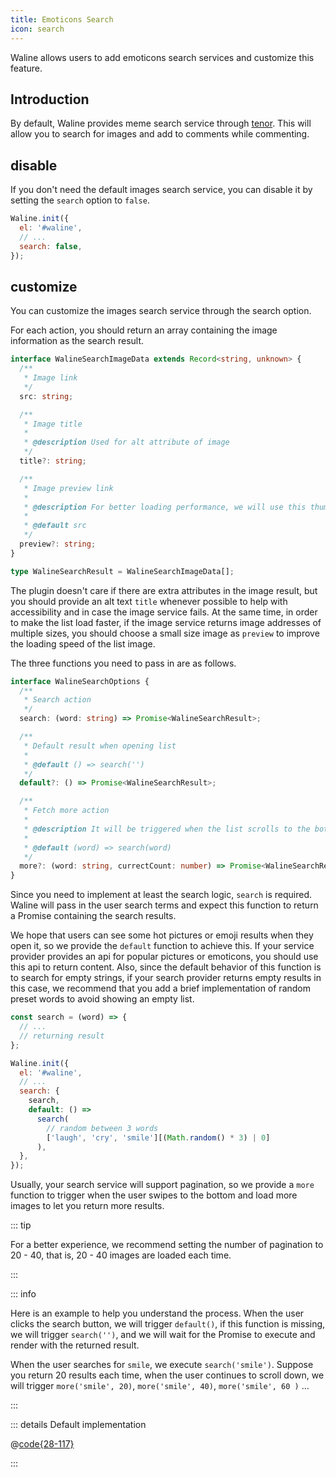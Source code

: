 ```yaml
---
title: Emoticons Search
icon: search
---
```


Waline allows users to add emoticons search services and customize this feature.

<!-- more -->

## Introduction

By default, Waline provides meme search service through [tenor](https://tenor.com/). This will allow you to search for images and add to comments while commenting.

## disable

If you don't need the default images search service, you can disable it by setting the `search` option to `false`.

```js
Waline.init({
  el: '#waline',
  // ...
  search: false,
});
```

## customize

You can customize the images search service through the search option.

For each action, you should return an array containing the image information as the search result.

```ts
interface WalineSearchImageData extends Record<string, unknown> {
  /**
   * Image link
   */
  src: string;

  /**
   * Image title
   *
   * @description Used for alt attribute of image
   */
  title?: string;

  /**
   * Image preview link
   *
   * @description For better loading performance, we will use this thumbnail first in the list
   *
   * @default src
   */
  preview?: string;
}

type WalineSearchResult = WalineSearchImageData[];
```

The plugin doesn't care if there are extra attributes in the image result, but you should provide an alt text `title` whenever possible to help with accessibility and in case the image service fails. At the same time, in order to make the list load faster, if the image service returns image addresses of multiple sizes, you should choose a small size image as `preview` to improve the loading speed of the list image.

The three functions you need to pass in are as follows.

```ts
interface WalineSearchOptions {
  /**
   * Search action
   */
  search: (word: string) => Promise<WalineSearchResult>;

  /**
   * Default result when opening list
   *
   * @default () => search('')
   */
  default?: () => Promise<WalineSearchResult>;

  /**
   * Fetch more action
   *
   * @description It will be triggered when the list scrolls to the bottom. If your search service supports paging, you should set this to achieve infinite scrolling
   *
   * @default (word) => search(word)
   */
  more?: (word: string, currectCount: number) => Promise<WalineSearchResult>;
}
```

Since you need to implement at least the search logic, `search` is required. Waline will pass in the user search terms and expect this function to return a Promise containing the search results.

We hope that users can see some hot pictures or emoji results when they open it, so we provide the `default` function to achieve this. If your service provider provides an api for popular pictures or emoticons, you should use this api to return content. Also, since the default behavior of this function is to search for empty strings, if your search provider returns empty results in this case, we recommend that you add a brief implementation of random preset words to avoid showing an empty list.

```js
const search = (word) => {
  // ...
  // returning result
};

Waline.init({
  el: '#waline',
  // ...
  search: {
    search,
    default: () =>
      search(
        // random between 3 words
        ['laugh', 'cry', 'smile'][(Math.random() * 3) | 0]
      ),
  },
});
```

Usually, your search service will support pagination, so we provide a `more` function to trigger when the user swipes to the bottom and load more images to let you return more results.

::: tip

For a better experience, we recommend setting the number of pagination to 20 - 40, that is, 20 - 40 images are loaded each time.

:::

::: info

Here is an example to help you understand the process. When the user clicks the search button, we will trigger `default()`, if this function is missing, we will trigger `search('')`, and we will wait for the Promise to execute and render with the returned result.

When the user searches for `smile`, we execute `search('smile')`. Suppose you return 20 results each time, when the user continues to scroll down, we will trigger `more('smile', 20)`, `more('smile', 40)`, `more('smile', 60 )` ...

:::

::: details Default implementation

@[code{28-117}](../../../../../packages/client/src/config/default.ts)

:::
